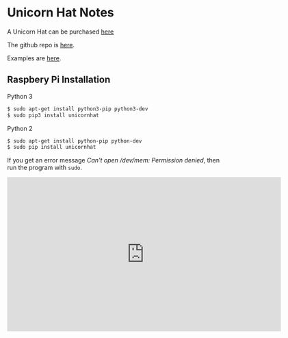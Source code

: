 # Unicorn Hat Notes

A Unicorn Hat can be purchased 
[here](https://shop.pimoroni.com/products/unicorn-hat)

The github repo is [here](https://github.com/pimoroni/unicorn-hat).

Examples are [here](https://github.com/pimoroni/unicorn-hat/tree/master/examples).

## Raspbery Pi Installation

Python 3
```bash
$ sudo apt-get install python3-pip python3-dev
$ sudo pip3 install unicornhat
```

Python 2
```bash
$ sudo apt-get install python-pip python-dev
$ sudo pip install unicornhat
```

If you get an error message *Can't open /dev/mem: Permission denied*, then run the program with `sudo`.

<iframe src="https://player.vimeo.com/video/105482682" width="640" height="360" frameborder="0" webkitallowfullscreen mozallowfullscreen allowfullscreen></iframe>

